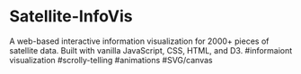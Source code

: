 # Satellite-InfoVis
 A web-based interactive information visualization for 2000+ pieces of satellite data. Built with vanilla JavaScript, CSS, HTML, and D3.
 #informaiont visualization #scrolly-telling #animations #SVG/canvas
